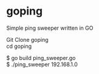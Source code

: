 # goping
Simple ping sweeper written in GO


Git Clone goping <br>
cd goping

$ go build ping_sweeper.go<br>
$ ./ping_sweeper 192.168.1.0
